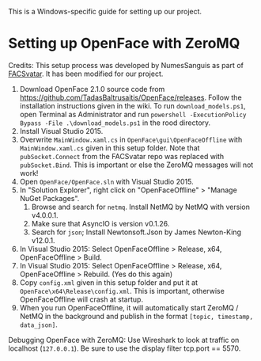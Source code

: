 This is a Windows-specific guide for setting up our project.

# Setting up OpenFace with ZeroMQ

Credits: This setup process was developed by NumesSanguis as part of [FACSvatar](https://github.com/NumesSanguis/FACSvatar). It has been modified for our project.

1. Download OpenFace 2.1.0 source code from https://github.com/TadasBaltrusaitis/OpenFace/releases. Follow the installation instructions given in the wiki. To run `download_models.ps1`, open Terminal as Administrator and run `powershell -ExecutionPolicy Bypass -File .\download_models.ps1` in the rood directory.
2. Install Visual Studio 2015.
3. Overwrite `MainWindow.xaml.cs` in `OpenFace\gui\OpenFaceOffline` with `MainWindow.xaml.cs` given in this setup folder. Note that `pubSocket.Connect` from the FACSvatar repo was replaced with `pubSocket.Bind`. This is important or else the ZeroMQ messages will not work!
4. Open `OpenFace/OpenFace.sln` with Visual Studio 2015.
5. In "Solution Explorer", right click on "OpenFaceOffline" > "Manage NuGet Packages".
    1. Browse and search for `netmq`. Install NetMQ by NetMQ with version v4.0.0.1.
    2. Make sure that AsyncIO is version v0.1.26.
    3. Search for `json`; Install Newtonsoft.Json by James Newton-King v12.0.1.
6. In Visual Studio 2015: Select OpenFaceOffline > Release, x64, OpenFaceOffline > Build.
7. In Visual Studio 2015: Select OpenFaceOffline > Release, x64, OpenFaceOffline > Rebuild. (Yes do this again)
8. Copy `config.xml` given in this setup folder and put it at `OpenFace\x64\Release\config.xml`. This is important, otherwise OpenFaceOffline will crash at startup.
9. When you run OpenFaceOffline, it will automatically start ZeroMQ / NetMQ in the background and publish in the format `[topic, timestamp, data_json]`.

Debugging OpenFace with ZeroMQ: Use Wireshark to look at traffic on localhost (`127.0.0.1`). Be sure to use the display filter tcp.port == 5570.
